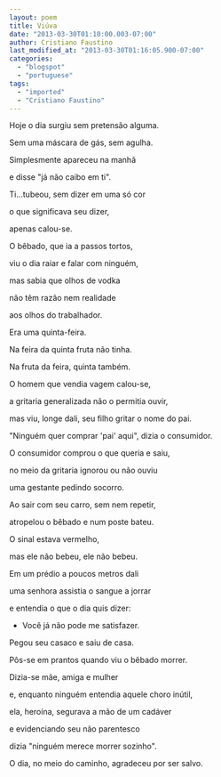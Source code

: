 ```yaml
---
layout: poem
title: Viúva
date: "2013-03-30T01:10:00.003-07:00"
author: Cristiano Faustino
last_modified_at: "2013-03-30T01:16:05.900-07:00"
categories:
  - "blogspot"
  - "portuguese"
tags:
  - "imported"
  - "Cristiano Faustino"
---
```


Hoje o dia surgiu sem pretensão alguma.

Sem uma máscara de gás, sem agulha.

Simplesmente apareceu na manhã

e disse "já não caibo em ti".

Ti...tubeou, sem dizer em uma só cor

o que significava seu dizer,

apenas calou-se.

O bêbado, que ia a passos tortos,

viu o dia raiar e falar com ninguém,

mas sabia que olhos de vodka

não têm razão nem realidade

aos olhos do trabalhador.

Era uma quinta-feira.

Na feira da quinta fruta não tinha.

Na fruta da feira, quinta também.

O homem que vendia vagem calou-se,

a gritaria generalizada não o permitia ouvir,

mas viu, longe dali, seu filho gritar o nome do pai.

"Ninguém quer comprar 'pai' aqui", dizia o consumidor.

O consumidor comprou o que queria e saiu,

no meio da gritaria ignorou ou não ouviu

uma gestante pedindo socorro.

Ao sair com seu carro, sem nem repetir,

atropelou o bêbado e num poste bateu.

O sinal estava vermelho,

mas ele não bebeu, ele não bebeu.

Em um prédio a poucos metros dali

uma senhora assistia o sangue a jorrar

e entendia o que o dia quis dizer:

- Você já não pode me satisfazer.

Pegou seu casaco e saiu de casa.

Pôs-se em prantos quando viu o bêbado morrer.

Dizia-se mãe, amiga e mulher

e, enquanto ninguém entendia aquele choro inútil,

ela, heroína, segurava a mão de um cadáver

e evidenciando seu não parentesco

dizia "ninguém merece morrer sozinho".

O dia, no meio do caminho, agradeceu por ser salvo.